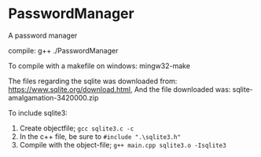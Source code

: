 # PasswordManager

A password manager

compile: g++ ./PasswordManager

To compile with a makefile on windows: mingw32-make

The files regarding the sqlite was downloaded from: https://www.sqlite.org/download.html,
And the file downloaded was: sqlite-amalgamation-3420000.zip

To include sqlite3:

1. Create objectfile; `gcc sqlite3.c -c`
2. In the c++ file, be sure to `#include ".\sqlite3.h"`
3. Compile with the object-file; `g++ main.cpp sqlite3.o -Isqlite3`
